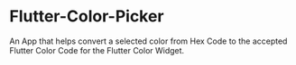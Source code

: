 # Flutter-Color-Picker
An App that helps convert a selected color from Hex Code to the accepted Flutter Color Code for the Flutter Color Widget.
